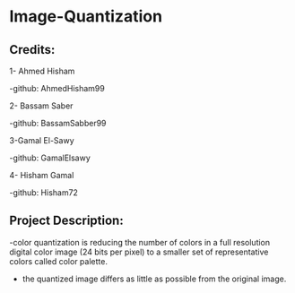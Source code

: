 # Image-Quantization
## Credits:

1- Ahmed Hisham

-github: AhmedHisham99

2- Bassam Saber

-github: BassamSabber99

3-Gamal El-Sawy

-github: GamalElsawy

4- Hisham Gamal

-github: Hisham72

## Project Description:
-color quantization is reducing the number of colors in a full resolution digital color image (24 bits per pixel) to a smaller
 set of representative colors called color palette.

- the quantized image differs as little as possible from the original image.
